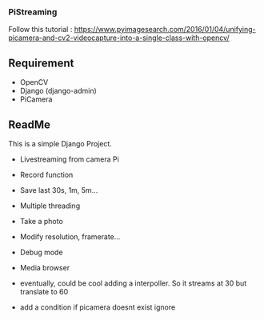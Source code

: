 ### PiStreaming
Follow this tutorial : https://www.pyimagesearch.com/2016/01/04/unifying-picamera-and-cv2-videocapture-into-a-single-class-with-opencv/

## Requirement
- OpenCV
- Django (django-admin)
- PiCamera

## ReadMe
This is a simple Django Project.
- Livestreaming from camera Pi
- Record function
- Save last 30s, 1m, 5m...
- Multiple threading
- Take a photo
- Modify resolution, framerate...
- Debug mode
- Media browser

- eventually, could be cool adding a interpoller.
 So it streams at 30 but translate to 60
 - add a condition if picamera doesnt exist ignore
